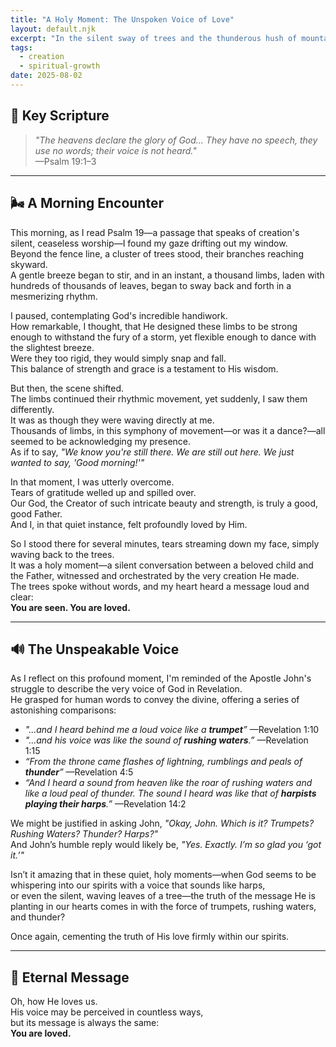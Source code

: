```yaml
---
title: "A Holy Moment: The Unspoken Voice of Love"
layout: default.njk
excerpt: "In the silent sway of trees and the thunderous hush of mountains, God's love speaks without words."
tags:
  - creation
  - spiritual-growth
date: 2025-08-02
---
```


## 📖 Key Scripture

> _"The heavens declare the glory of God... They have no speech, they use no words; their voice is not heard."_  
> —Psalm 19:1–3

---

## 🌬️ A Morning Encounter

This morning, as I read Psalm 19—a passage that speaks of creation's silent, ceaseless worship—I found my gaze drifting out my window.  
Beyond the fence line, a cluster of trees stood, their branches reaching skyward.  
A gentle breeze began to stir, and in an instant, a thousand limbs, laden with hundreds of thousands of leaves, began to sway back and forth in a mesmerizing rhythm.

I paused, contemplating God's incredible handiwork.  
How remarkable, I thought, that He designed these limbs to be strong enough to withstand the fury of a storm, yet flexible enough to dance with the slightest breeze.  
Were they too rigid, they would simply snap and fall.  
This balance of strength and grace is a testament to His wisdom.

But then, the scene shifted.  
The limbs continued their rhythmic movement, yet suddenly, I saw them differently.  
It was as though they were waving directly at me.  
Thousands of limbs, in this symphony of movement—or was it a dance?—all seemed to be acknowledging my presence.  
As if to say, _"We know you're still there. We are still out here. We just wanted to say, 'Good morning!'"_

In that moment, I was utterly overcome.  
Tears of gratitude welled up and spilled over.  
Our God, the Creator of such intricate beauty and strength, is truly a good, good Father.  
And I, in that quiet instance, felt profoundly loved by Him.

So I stood there for several minutes, tears streaming down my face, simply waving back to the trees.  
It was a holy moment—a silent conversation between a beloved child and the Father, witnessed and orchestrated by the very creation He made.  
The trees spoke without words, and my heart heard a message loud and clear:  
**You are seen. You are loved.**

---

## 🔊 The Unspeakable Voice

As I reflect on this profound moment, I'm reminded of the Apostle John's struggle to describe the very voice of God in Revelation.  
He grasped for human words to convey the divine, offering a series of astonishing comparisons:

- _"...and I heard behind me a loud voice like a **trumpet**”_ —Revelation 1:10
- _"...and his voice was like the sound of **rushing waters**.”_ —Revelation 1:15
- _“From the throne came flashes of lightning, rumblings and peals of **thunder**”_ —Revelation 4:5
- _“And I heard a sound from heaven like the roar of rushing waters and like a loud peal of thunder. The sound I heard was like that of **harpists playing their harps**.”_ —Revelation 14:2

We might be justified in asking John, _"Okay, John. Which is it? Trumpets? Rushing Waters? Thunder? Harps?"_  
And John’s humble reply would likely be, _"Yes. Exactly. I’m so glad you ‘got it.’"_

Isn’t it amazing that in these quiet, holy moments—when God seems to be whispering into our spirits with a voice that sounds like harps,  
or even the silent, waving leaves of a tree—the truth of the message He is planting in our hearts comes in with the force of trumpets, rushing waters, and thunder?

Once again, cementing the truth of His love firmly within our spirits.

---

## 💖 Eternal Message

Oh, how He loves us.  
His voice may be perceived in countless ways,  
but its message is always the same:  
**You are loved.**
